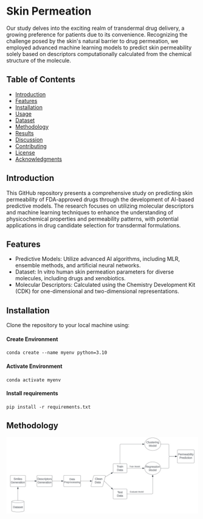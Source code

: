 # Skin Permeation

Our study delves into the exciting realm of transdermal drug delivery, a growing preference for patients due to its convenience. Recognizing the challenge posed by the skin's natural barrier to drug permeation, we employed advanced machine learning models to predict skin permeability solely based on descriptors computationally calculated from the chemical structure of the molecule.

## Table of Contents
- [Introduction](#introduction)
- [Features](#features)
- [Installation](#installation)
- [Usage](#usage)
- [Dataset](#dataset)
- [Methodology](#methodology)
- [Results](#results)
- [Discussion](#discussion)
- [Contributing](#contributing)
- [License](#license)
- [Acknowledgments](#acknowledgments)

## Introduction

This GitHub repository presents a comprehensive study on predicting skin permeability of FDA-approved drugs through the development of AI-based predictive models. The research focuses on utilizing molecular descriptors and machine learning techniques to enhance the understanding of physicochemical properties and permeability patterns, with potential applications in drug candidate selection for transdermal formulations.

## Features

- Predictive Models: Utilize advanced AI algorithms, including MLR, ensemble methods, and artificial neural networks.
- Dataset: In vitro human skin permeation parameters for diverse molecules, including drugs and xenobiotics.
- Molecular Descriptors: Calculated using the Chemistry Development Kit (CDK) for one-dimensional and two-dimensional representations.

## Installation

Clone the repository to your local machine using:

#### Create Environment
    conda create --name myenv python=3.10

#### Activate Environment
    conda activate myenv

#### Install requirements
    pip install -r requirements.txt  


## Methodology

![Workflow Methodology](./images/workflow.jpg)
<!-- ```bash
# Example installation steps
git clone https://github.com/your-username/your-repo.git
cd your-repo
pip install -r requirements.txt -->
